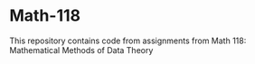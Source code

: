# Math-118
This repository contains code from assignments from Math 118: Mathematical Methods of Data Theory
